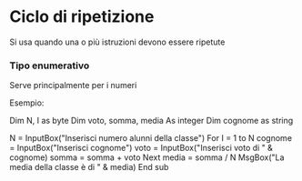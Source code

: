 # Ciclo di ripetizione
Si usa quando una o più istruzioni devono essere ripetute

### Tipo enumerativo
Serve principalmente per i numeri

Esempio:

Dim N, I as byte
Dim voto, somma, media As integer
Dim cognome as string

N = InputBox("Inserisci numero alunni della classe")
For I = 1 to N
cognome = InputBox("Inserisci cognome")
voto = InputBox("Inserisci voto di " & cognome)
somma = somma + voto
Next
media = somma / N
MsgBox("La media della classe è di " & media)
End sub


